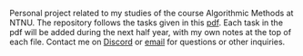 Personal project related to my studies of the course Algorithmic Methods at NTNU. The repository follows the tasks given in this [pdf](https://folk.ntnu.no/frh/algmet/oppgaver/algmet.pdf). 
Each task in the pdf will be added during the next half year, with my own notes at the top of each file. Contact me on [Discord](https://discordapp.com/users/376827396764073997) or [email](mailto:eirik.hanasand@gmail.com) for questions or other inquiries.
